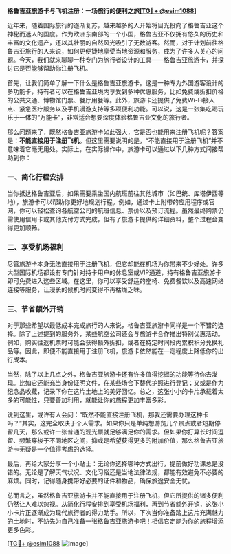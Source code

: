 **格鲁吉亚旅游卡与飞机注册：一场旅行的便利之旅[[TG💪+ @esim1088](https://t.me/s/esim1088)]**

近年来，随着国际旅行的逐渐复苏，越来越多的人开始将目光投向了格鲁吉亚这个神秘而迷人的国度。作为欧洲东南部的一个小国，格鲁吉亚不仅拥有悠久的历史和丰富的文化遗产，还以其壮丽的自然风光吸引了无数游客。然而，对于计划前往格鲁吉亚旅行的人来说，如何更便捷地享受当地资源和服务，成为了许多人关心的问题。今天，我们就来聊聊一种专门为旅行者设计的工具——格鲁吉亚旅游卡，并探讨它是否能够帮助你注册飞机。

首先，让我们简单了解一下什么是格鲁吉亚旅游卡。这是一种专为外国游客设计的多功能卡，持有者可以在格鲁吉亚境内享受到多种优惠服务，比如免费或折扣价格的公共交通、博物馆门票、餐厅用餐等。此外，旅游卡还提供了免费Wi-Fi接入点、紧急医疗服务以及手机漫游支持等多项便利功能。可以说，这是一张集吃喝玩乐于一体的“万能卡”，非常适合想要深度体验格鲁吉亚文化的旅行者。

那么问题来了，既然格鲁吉亚旅游卡如此强大，它是否也能用来注册飞机呢？答案是：**不能直接用于注册飞机**。但这里需要说明的是，“不能直接用于注册飞机”并不意味着它毫无用处。实际上，在实际操作中，旅游卡可以通过以下几种方式间接帮助到你：

### 一、简化行程安排

当你抵达格鲁吉亚后，如果需要乘坐国内航班前往其他城市（如巴统、库塔伊西等地），旅游卡可以帮助你更好地规划行程。例如，通过卡上附带的应用程序或官网，你可以轻松查询各航空公司的航班信息、票价以及预订流程。虽然最终购票仍需使用信用卡或其他支付方式完成，但有了旅游卡提供的详细资料，整个过程会变得更加顺畅。

### 二、享受机场福利

尽管旅游卡本身无法直接用于注册飞机，但它却能在机场为你带来不少好处。许多大型国际机场都设有专门针对持卡用户的休息室或VIP通道，持有格鲁吉亚旅游卡即可免费进入这些区域。在这里，你可以享受舒适的座椅、免费餐饮以及高速网络连接等服务，让漫长的候机时间变得不再枯燥乏味。

### 三、节省额外开销

对于那些希望以最低成本完成旅行的人来说，格鲁吉亚旅游卡同样是一个不错的选择。除了上述提到的服务外，某些航空公司还会与旅游卡合作推出特别优惠活动。例如，购买往返机票时可能会获得额外折扣，或者在特定时间段内累积积分兑换礼品等。因此，即便不能直接用于注册飞机，旅游卡依然能在一定程度上降低你的出行成本。

当然，除了以上几点之外，格鲁吉亚旅游卡还有许多值得挖掘的功能等待你去发现。比如它还能充当身份证明文件，在某些场合下替代护照进行登记；又或是作为纪念品收藏，记录下你在这片土地上的美好回忆。总之，这张小小的卡片承载着太多的可能性，只要善加利用，就能让你的旅程更加丰富多彩。

说到这里，或许有人会问：“既然不能直接注册飞机，那我还需要办理这种卡吗？”其实，这完全取决于个人需求。如果你只是单纯想游览几个景点或者短期停留几天，那么或许一张普通的观光票就足够满足你的需求。但如果你打算长时间逗留、频繁穿梭于不同地区之间，抑或是希望获得更多的附加价值，那么格鲁吉亚旅游卡无疑是一个值得考虑的选择。

最后，再给大家分享一个小贴士：无论你选择哪种方式出行，提前做好功课总是没错的。无论是了解天气状况、文化习俗还是当地法律法规，都能有效避免不必要的麻烦。同时，记得随身携带好必要的证件和物品，确保旅途安全无忧。

总而言之，虽然格鲁吉亚旅游卡并不能直接用于注册飞机，但它所提供的诸多便利仍然让人难以忽视。从简化行程安排到享受机场福利，再到节省额外开销，这张小小卡片正逐渐成为现代旅行者的得力助手。所以，下次当你准备踏上这片充满魅力的土地时，不妨先为自己准备一张格鲁吉亚旅游卡吧！相信它定能为你的旅程增添更多色彩。

[[TG💪+ @esim1088](https://t.me/s/esim1088) ![Image](https://i.postimg.cc/4NQfJmqS/Snipaste-2025-05-13-00-14-12.png)]